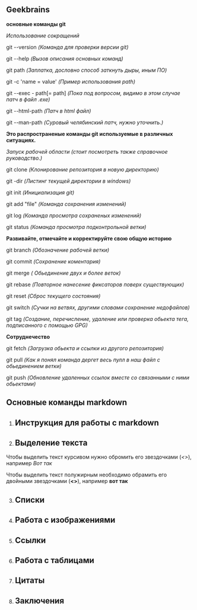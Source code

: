  ## Geekbrains ##

**основные команды git**


*Использование сокращений*

git --version  *(Команда для проверки версии git)*

git --help  *(Вызов описания основных команд)*

git path    *(Заплатка, дословно способ заткнуть дыры, иным ПО)*

git -c 'name = value'   *(Пример использования path)*

git --exec - path[= path]   *(Пока под вопросом, видимо в этом случае патч в файл .exe)*

git --html-path *(Патч в html файл)*

git --man-path *(Суровый челябинский патч, нужно уточнить.)*


**Это распространеные команды git используемые в различных ситуациях.**

*Запуск рабочей области (стоит посмотреть также справочное руководство.)*

git clone *(Клонирование репозитория в новую директорию)*

git -dir    *(Листинг текущей директории в windows)*

git init		*(Инициализация git)*


git add "file" *(Команда сохранения изменений)*


git log		*(Команда просмотра сохраненых изменений)*

git status	*(Команда просмотра подконтрольной ветки)*




**Развивайте, отмечайте и корректируйте свою общую историю**

git branch  *(Обозначение рабочей ветки)*

git commit	*(Сохранение коментария)*
 
git merge *( Обьединение двух и более веток)*

git rebase *(Повторное нанесение фиксаторов поверх существующих)*

git reset *(Сброс текущего состояния)*

git switch *(Сучки на ветвях, другими словами сохранение недофайлов)* 

git tag *(Создание, перечисление, удаление или проверка обьекта тега, подписанного с помощью GPG)*

**Сотруднечество**

git fetch *(Загрузка обьекта и ссылки из другого репозитория)*

git pull *(Как я понял команда дергет весь пулл в наш файл с обьединением ветки)*

git push *(Обновление удаленных ссылок вместе со связанными с ними обьектами)*
## Основные команды markdown ##

1. ## Инструкция для работы с markdown 

2. ## Выделение текста
   
Чтобы выделить текст курсивом нужно обромить его звездочками (*<>*), например *Вот так*

Чтобы выделить текст полужирным необходимо обрамить его двойными звездочками (**<>**), например **вот так**   

3. ## Списки
   
4. ## Работа с изображениями
   
5. ## Ссылки
   
6. ## Работа с таблицами

7. ## Цитаты

8. ## Заключения
   
